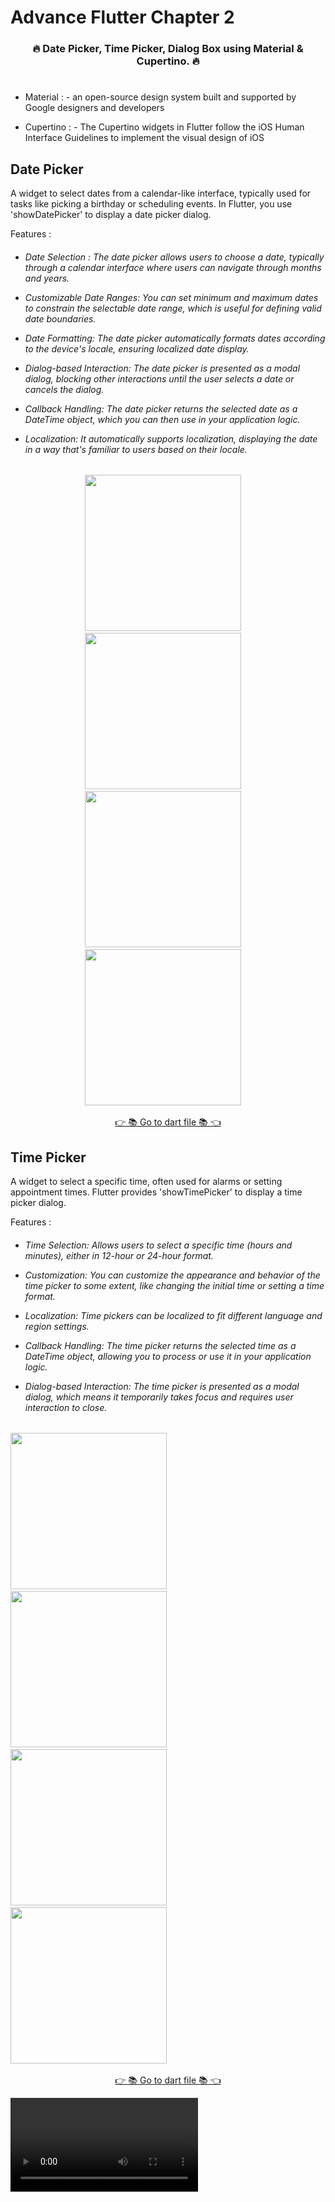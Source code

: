 # Advance Flutter Chapter 2

<h3 align="center">🔥 Date Picker, Time Picker, Dialog Box using Material & Cupertino. 🔥</h3>

#

* Material : - an open-source design system built and supported by Google designers and developers


* Cupertino : - The Cupertino widgets in Flutter follow the iOS Human Interface Guidelines to implement the visual design of iOS

## Date Picker 

A widget to select dates from a calendar-like interface, typically used for tasks like picking a birthday or scheduling events. In Flutter, you use 'showDatePicker' to display a date picker dialog.

Features :
<h6> 

* Date Selection : The date picker allows users to choose a date, typically through a calendar interface where users can navigate through months and years.

* Customizable Date Ranges: You can set minimum and maximum dates to constrain the selectable date range, which is useful for defining valid date boundaries.

* Date Formatting: The date picker automatically formats dates according to the device's locale, ensuring localized date display.

* Dialog-based Interaction: The date picker is presented as a modal dialog, blocking other interactions until the user selects a date or cancels the dialog.

* Callback Handling: The date picker returns the selected date as a DateTime object, which you can then use in your application logic.

* Localization: It automatically supports localization, displaying the date in a way that's familiar to users based on their locale.</h6>

<p align="center">
  <img src='https://github.com/Aksharpatel06/adv_flutter_ch2/assets/143181114/d25fdff6-b83d-4cb1-a9fd-16160776b979' width = 250>&nbsp;&nbsp;&nbsp;&nbsp;
  <img src='https://github.com/Aksharpatel06/adv_flutter_ch2/assets/143181114/94cefaca-a92c-4bff-a5b2-8404a5b7c94f' width = 250>&nbsp;&nbsp;&nbsp;&nbsp;
  <img src='https://github.com/Aksharpatel06/adv_flutter_ch2/assets/143181114/b13ecb65-4aab-4388-a019-6e3d6f8614a4' width = 250>&nbsp;&nbsp;&nbsp;&nbsp;
  <img src='https://github.com/Aksharpatel06/adv_flutter_ch2/assets/143181114/034c77cf-9a68-486c-a252-84453fc0acb0' width = 250>&nbsp;&nbsp;&nbsp;&nbsp;

  <div align="center">
    <a href="https://github.com/Aksharpatel06/adv_flutter_ch2/tree/master/lib/ch_2/task_1">👉 📚 Go to dart file 📚 👈</a>
  </div>
  
</p>

## Time Picker 

A widget to select a specific time, often used for alarms or setting appointment times. Flutter provides 'showTimePicker' to display a time picker dialog.

Features :

<h6>
  
* Time Selection: Allows users to select a specific time (hours and minutes), either in 12-hour or 24-hour format.
  
* Customization: You can customize the appearance and behavior of the time picker to some extent, like changing the initial time or setting a time format.

* Localization: Time pickers can be localized to fit different language and region settings.

* Callback Handling: The time picker returns the selected time as a DateTime object, allowing you to process or use it in your application logic.

* Dialog-based Interaction: The time picker is presented as a modal dialog, which means it temporarily takes focus and requires user interaction to close.
  
</h6>

<p align="center">

  <img src='https://github.com/Aksharpatel06/adv_flutter_ch2/assets/143181114/fa071b4a-7465-484a-a858-e68e2beb53cc' width = 250>&nbsp;&nbsp;&nbsp;&nbsp;
  <img src='https://github.com/Aksharpatel06/adv_flutter_ch2/assets/143181114/e16208b1-2edb-4714-a9bc-b34b0eefd3ee' width = 250>&nbsp;&nbsp;&nbsp;&nbsp;
  <img src='https://github.com/Aksharpatel06/adv_flutter_ch2/assets/143181114/daa7562c-b720-461d-9e15-44c23e193285' width = 250>&nbsp;&nbsp;&nbsp;&nbsp;
  <img src='https://github.com/Aksharpatel06/adv_flutter_ch2/assets/143181114/544a6630-0685-4ed7-b0f8-c1f7f9ebb353' width = 250>&nbsp;&nbsp;&nbsp;&nbsp;

  <div align="center">
    <a href="https://github.com/Aksharpatel06/adv_flutter_ch2/tree/master/lib/ch_2/task_1">👉 📚 Go to dart file 📚 👈</a>
  </div>

  <video src="https://github.com/Aksharpatel06/adv_flutter_ch2/assets/143181114/1cd1769a-1475-4377-9b28-7d42727d893a" ></video>
  
</p>
